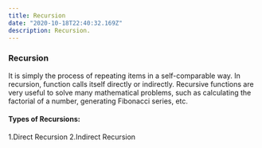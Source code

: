 ```yaml
---
title: Recursion
date: "2020-10-18T22:40:32.169Z"
description: Recursion.
---
```


### Recursion

It is simply the process of repeating items in a self-comparable way. In recursion, function calls itself directly or indirectly.
Recursive functions are very useful to solve many mathematical problems, such as calculating the factorial of a number, generating Fibonacci series, etc.

#### Types of Recursions:

1.Direct Recursion
2.Indirect Recursion
